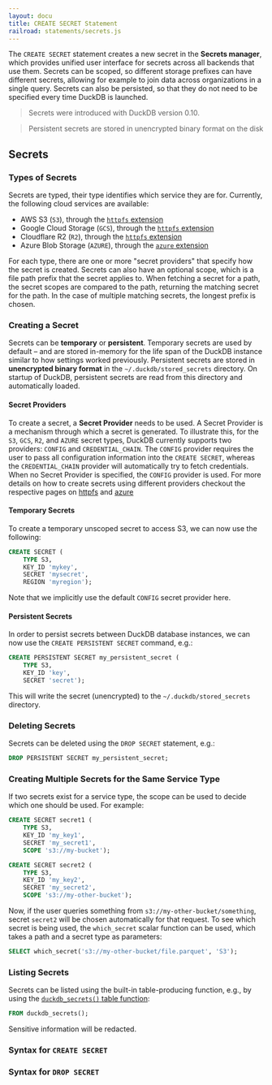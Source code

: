 ```yaml
---
layout: docu
title: CREATE SECRET Statement
railroad: statements/secrets.js
---
```


The `CREATE SECRET` statement creates a new secret in the **Secrets manager**, which provides unified user interface for secrets across all backends that use them. Secrets can be scoped, so different storage prefixes can have different secrets, allowing for example to join data across organizations in a single query. Secrets can also be persisted, so that they do not need to be specified every time DuckDB is launched.

> Secrets were introduced with DuckDB version 0.10.

> Persistent secrets are stored in unencrypted binary format on the disk

## Secrets

### Types of Secrets

Secrets are typed, their type identifies which service they are for. Currently, the following cloud services are available:

* AWS S3 (`S3`), through the [`httpfs` extension](../../extensions/httpfs/s3api)
* Google Cloud Storage (`GCS`), through the [`httpfs` extension](../../extensions/httpfs/s3api)
* Cloudflare R2 (`R2`), through the [`httpfs` extension](../../extensions/httpfs/s3api)
* Azure Blob Storage (`AZURE`), through the [`azure` extension](../../extensions/azure)

For each type, there are one or more "secret providers" that specify how the secret is created. Secrets can also have an optional scope, which is a file path prefix that the secret applies to. When fetching a secret for a path, the secret scopes are compared to the path, returning the matching secret for the path. In the case of multiple matching secrets, the longest prefix is chosen.

### Creating a Secret

Secrets can be **temporary** or **persistent**. Temporary secrets are used by default – and are stored in-memory for the life span of the DuckDB instance similar to how settings worked previously. Persistent secrets are stored in **unencrypted binary format** in the `~/.duckdb/stored_secrets` directory. On startup of DuckDB, persistent secrets are read from this directory and automatically loaded.

#### Secret Providers

To create a secret, a **Secret Provider** needs to be used. A Secret Provider is a mechanism through which a secret is generated. To illustrate this, for the `S3`, `GCS`, `R2`, and `AZURE` secret types, DuckDB currently supports two providers: `CONFIG` and `CREDENTIAL_CHAIN`. The `CONFIG` provider requires the user to pass all configuration information into the `CREATE SECRET`, whereas the `CREDENTIAL_CHAIN` provider will automatically try to fetch credentials. When no Secret Provider is specified, the `CONFIG` provider is used. For more details on how to create secrets using different providers checkout the respective pages on [httpfs](../../extensions/httpfs#configuration-and-authentication-using-secrets) and [azure](../../extensions/azure#authentication-with-secret)

#### Temporary Secrets

To create a temporary unscoped secret to access S3, we can now use the following:

```sql
CREATE SECRET (
    TYPE S3,
    KEY_ID 'mykey',
    SECRET 'mysecret',
    REGION 'myregion');
```

Note that we implicitly use the default `CONFIG` secret provider here.

#### Persistent Secrets

In order to persist secrets between DuckDB database instances, we can now use the `CREATE PERSISTENT SECRET` command, e.g.:

```sql
CREATE PERSISTENT SECRET my_persistent_secret (
    TYPE S3,
    KEY_ID 'key',
    SECRET 'secret');
```

This will write the secret (unencrypted) to the `~/.duckdb/stored_secrets` directory.

### Deleting Secrets

Secrets can be deleted using the `DROP SECRET` statement, e.g.:

```sql
DROP PERSISTENT SECRET my_persistent_secret;
```

### Creating Multiple Secrets for the Same Service Type

If two secrets exist for a service type, the scope can be used to decide which one should be used. For example:

```sql
CREATE SECRET secret1 (
    TYPE S3,
    KEY_ID 'my_key1',
    SECRET 'my_secret1',
    SCOPE 's3://my-bucket');
```

```sql
CREATE SECRET secret2 (
    TYPE S3,
    KEY_ID 'my_key2',
    SECRET 'my_secret2',
    SCOPE 's3://my-other-bucket');
```

Now, if the user queries something from `s3://my-other-bucket/something`, secret `secret2` will be chosen automatically for that request. To see which secret is being used, the `which_secret` scalar function can be used, which takes a path and a secret type as parameters:

```sql
SELECT which_secret('s3://my-other-bucket/file.parquet', 'S3');
```

### Listing Secrets

Secrets can be listed using the built-in table-producing function, e.g., by using the [`duckdb_secrets()` table function](../duckdb_table_functions#duckdb_secrets):

```sql
FROM duckdb_secrets();
```

Sensitive information will be redacted.

### Syntax for `CREATE SECRET`

<div id="rrdiagram1"></div>

### Syntax for `DROP SECRET`

<div id="rrdiagram2"></div>
